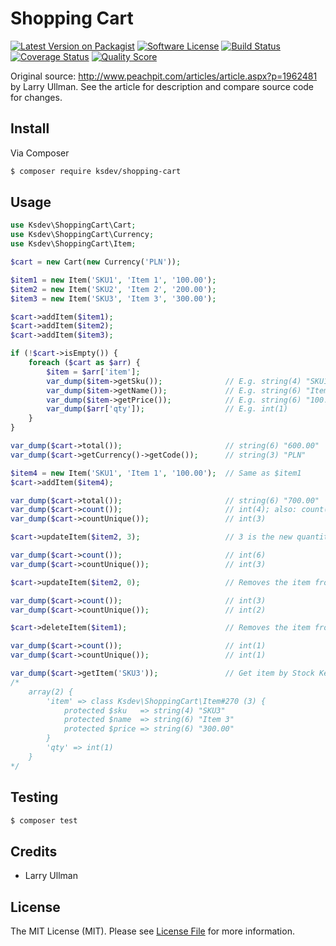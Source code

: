 # Shopping Cart

[![Latest Version on Packagist][ico-version]][link-packagist]
[![Software License][ico-license]](LICENSE.md)
[![Build Status][ico-travis]][link-travis]
[![Coverage Status][ico-scrutinizer]][link-scrutinizer]
[![Quality Score][ico-code-quality]][link-code-quality]

Original source: http://www.peachpit.com/articles/article.aspx?p=1962481 by Larry Ullman. See the article for 
description and compare source code for changes.

## Install

Via Composer

``` bash
$ composer require ksdev/shopping-cart
```

## Usage

``` php
use Ksdev\ShoppingCart\Cart;
use Ksdev\ShoppingCart\Currency;
use Ksdev\ShoppingCart\Item;

$cart = new Cart(new Currency('PLN'));

$item1 = new Item('SKU1', 'Item 1', '100.00');
$item2 = new Item('SKU2', 'Item 2', '200.00');
$item3 = new Item('SKU3', 'Item 3', '300.00');

$cart->addItem($item1);
$cart->addItem($item2);
$cart->addItem($item3);

if (!$cart->isEmpty()) {
    foreach ($cart as $arr) {
        $item = $arr['item'];
        var_dump($item->getSku());              // E.g. string(4) "SKU1"
        var_dump($item->getName());             // E.g. string(6) "Item 1"
        var_dump($item->getPrice());            // E.g. string(6) "100.00"
        var_dump($arr['qty']);                  // E.g. int(1)
    }
}

var_dump($cart->total());                       // string(6) "600.00"
var_dump($cart->getCurrency()->getCode());      // string(3) "PLN"

$item4 = new Item('SKU1', 'Item 1', '100.00');  // Same as $item1
$cart->addItem($item4);

var_dump($cart->total());                       // string(6) "700.00"
var_dump($cart->count());                       // int(4); also: count($cart)
var_dump($cart->countUnique());                 // int(3)

$cart->updateItem($item2, 3);                   // 3 is the new quantity

var_dump($cart->count());                       // int(6)
var_dump($cart->countUnique());                 // int(3)

$cart->updateItem($item2, 0);                   // Removes the item from the cart

var_dump($cart->count());                       // int(3)
var_dump($cart->countUnique());                 // int(2)

$cart->deleteItem($item1);                      // Removes the item from the cart

var_dump($cart->count());                       // int(1)
var_dump($cart->countUnique());                 // int(1)

var_dump($cart->getItem('SKU3'));               // Get item by Stock Keeping Unit 
/*
    array(2) {
        'item' => class Ksdev\ShoppingCart\Item#270 (3) {
            protected $sku   => string(4) "SKU3"
            protected $name  => string(6) "Item 3"
            protected $price => string(6) "300.00"
        }
        'qty' => int(1)
    }
*/
```

## Testing

``` bash
$ composer test
```

## Credits

- Larry Ullman

## License

The MIT License (MIT). Please see [License File](LICENSE.md) for more information.

[ico-version]: https://img.shields.io/packagist/v/ksdev/shopping-cart.svg?style=flat-square
[ico-license]: https://img.shields.io/badge/license-MIT-brightgreen.svg?style=flat-square
[ico-travis]: https://img.shields.io/travis/ksdev-pl/shopping-cart/master.svg?style=flat-square
[ico-scrutinizer]: https://img.shields.io/scrutinizer/coverage/g/ksdev-pl/shopping-cart.svg?style=flat-square
[ico-code-quality]: https://img.shields.io/scrutinizer/g/ksdev-pl/shopping-cart.svg?style=flat-square

[link-packagist]: https://packagist.org/packages/ksdev/shopping-cart
[link-travis]: https://travis-ci.org/ksdev-pl/shopping-cart
[link-scrutinizer]: https://scrutinizer-ci.com/g/ksdev-pl/shopping-cart/code-structure
[link-code-quality]: https://scrutinizer-ci.com/g/ksdev-pl/shopping-cart

